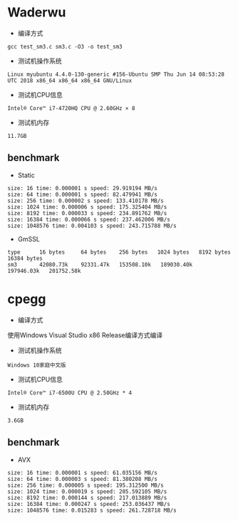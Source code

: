 # Waderwu

- 编译方式

 `gcc test_sm3.c sm3.c -O3 -o test_sm3`

 - 测试机操作系统
 
`Linux myubuntu 4.4.0-130-generic #156-Ubuntu SMP Thu Jun 14 08:53:28 UTC 2018 x86_64 x86_64 x86_64 GNU/Linux`

 - 测试机CPU信息
 
`Intel® Core™ i7-4720HQ CPU @ 2.60GHz × 8`

 - 测试机内存
 
`11.7GB`

## benchmark
  - Static
  ```
  size: 16 time: 0.000001 s speed: 29.919194 MB/s
  size: 64 time: 0.000001 s speed: 82.479941 MB/s
  size: 256 time: 0.000002 s speed: 133.410178 MB/s
  size: 1024 time: 0.000006 s speed: 175.325404 MB/s
  size: 8192 time: 0.000033 s speed: 234.891762 MB/s
  size: 16384 time: 0.000066 s speed: 237.462006 MB/s
  size: 1048576 time: 0.004103 s speed: 243.715788 MB/s
  ```
  - GmSSL
  ```
  type      16 bytes     64 bytes    256 bytes   1024 bytes   8192 bytes  16384 bytes
  sm3       42080.73k    92331.47k   153508.10k   189030.40k   197946.03k   201752.58k
  ```
# cpegg
- 编译方式

使用Windows Visual Studio x86 Release编译方式编译

 - 测试机操作系统
 
`Windows 10家庭中文版`

 - 测试机CPU信息
 
`Intel® Core™ i7-6500U CPU @ 2.50GHz * 4`

 - 测试机内存
 
`3.6GB`
## benchmark
- AVX
```
size: 16 time: 0.000001 s speed: 61.035156 MB/s
size: 64 time: 0.000003 s speed: 81.380208 MB/s
size: 256 time: 0.000005 s speed: 195.312500 MB/s
size: 1024 time: 0.000019 s speed: 205.592105 MB/s
size: 8192 time: 0.000144 s speed: 217.013889 MB/s
size: 16384 time: 0.000247 s speed: 253.036437 MB/s
size: 1048576 time: 0.015283 s speed: 261.728718 MB/s
```


